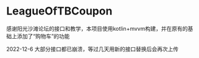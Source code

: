 # LeagueOfTBCoupon
感谢阳光沙滩论坛的接口和教学，本项目使用kotlin+mvvm构建，并在原有的基础上添加了“购物车”的功能


2022-12-6 大部分接口都已崩溃，等过几天用新的接口替换后会再次上传
